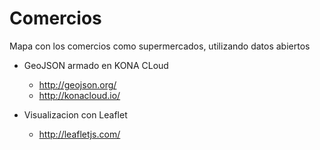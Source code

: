 Comercios
=========

Mapa con los comercios como supermercados, utilizando datos abiertos


- GeoJSON armado en KONA CLoud
  - http://geojson.org/
  - http://konacloud.io/

- Visualizacion con Leaflet
  - http://leafletjs.com/
